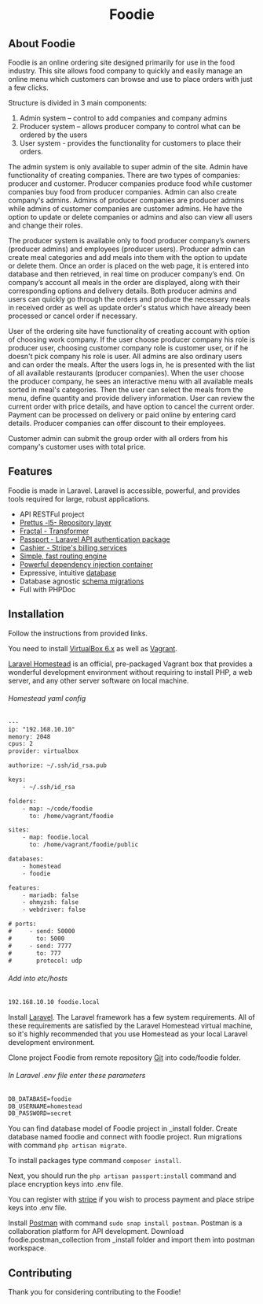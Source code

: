 <h1 align="center">Foodie</h1>

## About Foodie

Foodie is an online ordering site designed primarily for use in the food industry. 
This site allows food company to quickly and easily manage an online menu which customers can browse and use to 
place orders with just a few clicks. 

Structure is divided in 3 main components:

1. Admin system – control to add companies and company admins 
2. Producer system – allows producer company to control what can be ordered by the users  
3. User system  - provides the functionality for customers to place their orders.
 
The admin system is only available to super admin of the site. 
Admin have functionality of creating companies. There are two types of companies: producer and customer. 
Producer companies produce food while customer companies buy food from producer companies.
Admin can also create company's admins. 
Admins of producer companies are producer admins while admins of customer companies are customer admins.
He have the option to update or delete companies or admins and also can view all users and change their roles.

The producer system is available only to food producer company’s owners (producer admins) and employees (producer users). 
Producer admin can create meal categories and add meals into them with the option to update or delete them. 
Once an order is placed on the web page, it is entered into database and then retrieved, in real time on producer company’s end.
On company’s account all meals in the order are displayed, along with their corresponding options and delivery details. 
Both producer admins and users can quickly go through the orders and produce the necessary meals in received order 
as well as update order's status which have already been processed or cancel order if necessary.

User of the ordering site have functionality of creating account with option of choosing work company. 
If the user choose producer company his role is producer user, choosing customer company role is customer user, or if he doesn't pick company his role is user.
All admins are also ordinary users and can order the meals.
After the users logs in, he is presented with the list of all available restaurants (producer companies).
When the user choose the producer company, he sees an interactive menu with all available meals 
sorted in meal's categories. Then the user can select the meals from the menu, define quantity and provide delivery information.
User can review the current order with price details, and have option to cancel the current order. 
Payment can be processed on delivery or paid online by entering card details.
Producer companies can offer discount to their employees.

Customer admin can submit the group order with all orders from his company's customer uses with total price.


## Features

Foodie is made in Laravel. Laravel is accessible, powerful, and provides tools required for large, robust applications.

- API RESTFul project
- [Prettus -l5- Repository layer](https://github.com/andersao/l5-repository)
- [Fractal - Transformer](https://github.com/spatie/laravel-fractal)
- [Passport - Laravel API authentication package](https://github.com/laravel/passport)
- [Cashier -  Stripe's billing services](https://github.com/laravel/cashier)
- [Simple, fast routing engine](https://laravel.com/docs/routing)
- [Powerful dependency injection container](https://laravel.com/docs/container)
- Expressive, intuitive [database](https://laravel.com/docs/eloquent)
- Database agnostic [schema migrations](https://laravel.com/docs/migrations)
- Full with PHPDoc


## Installation

Follow the instructions from provided links.

You need to install [VirtualBox 6.x](https://www.virtualbox.org/wiki/Downloads) as well as [Vagrant](https://www.vagrantup.com/downloads.html).

[Laravel Homestead](https://laravel.com/docs/6.x/homestead) is an official, pre-packaged Vagrant box that provides a wonderful development environment 
without requiring to install PHP, a web server, and any other server software on local machine.

###### Homestead yaml config
```html
---
ip: "192.168.10.10"
memory: 2048
cpus: 2
provider: virtualbox

authorize: ~/.ssh/id_rsa.pub

keys:
    - ~/.ssh/id_rsa

folders:
    - map: ~/code/foodie
      to: /home/vagrant/foodie

sites:
    - map: foodie.local
      to: /home/vagrant/foodie/public

databases:
    - homestead
    - foodie

features:
    - mariadb: false
    - ohmyzsh: false
    - webdriver: false

# ports:
#     - send: 50000
#       to: 5000
#     - send: 7777
#       to: 777
#       protocol: udp
```

###### Add into etc/hosts
```html
192.168.10.10 foodie.local
```

Install [Laravel](https://laravel.com/docs/6.x/installation). The Laravel framework has a few system requirements. 
All of these requirements are satisfied by the Laravel Homestead virtual machine, so it's highly recommended that you 
use Homestead as your local Laravel development environment.

Clone project Foodie from remote repository [Git](https://git.quantox.tech/foodie/foodie-api) into code/foodie folder.

###### In Laravel .env file enter these parameters
```html
DB_DATABASE=foodie
DB_USERNAME=homestead
DB_PASSWORD=secret
```

You can find database model of Foodie project in _install folder. 
Create database named foodie and connect with foodie project.
Run migrations with command `php artisan migrate`.

To install packages type command `composer install`.

Next, you should run the `php artisan passport:install` command and place encryption keys into .env file.

You can register with [stripe](https://stripe.com/) if you wish to process payment and place stripe keys into .env file.

Install [Postman](https://www.postman.com/) with command `sudo snap install postman`. 
Postman is a collaboration platform for API development.
Download foodie.postman_collection from _install folder and import them into postman workspace.

## Contributing

Thank you for considering contributing to the Foodie!
